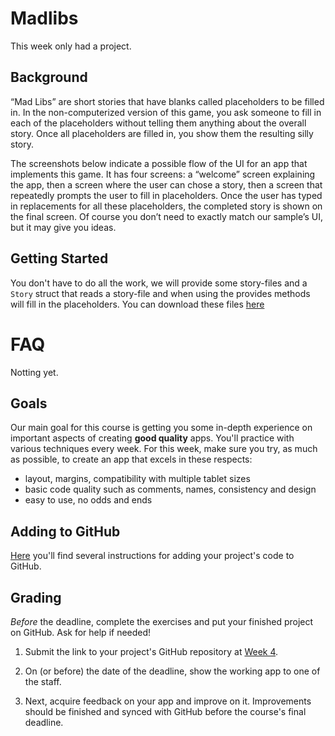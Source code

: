 # Madlibs

This week only had a project.

## Background

“Mad Libs” are short stories that have blanks called placeholders to be filled in. In the non-computerized version of this game, you ask someone to fill in each of the placeholders without telling them anything about the overall story. Once all placeholders are filled in, you show them the resulting silly story.

The screenshots below indicate a possible flow of the UI for an app that implements this game. It has four screens: a “welcome” screen explaining the app, then a screen where the user can chose a story, then a screen that repeatedly prompts the user to fill in placeholders. Once the user has typed in replacements for all these placeholders, the completed story is shown on the final screen. Of course you don’t need to exactly match our sample’s UI, but it may give you ideas.

## Getting Started

You don't have to do all the work, we will provide some story-files and a `Story` struct that reads a story-file and when using the provides methods will fill in the placeholders.
You can download these files [here](madlibs_ios.zip)

# FAQ

Notting yet.

## Goals

Our main goal for this course is getting you some in-depth experience on important aspects of creating **good quality** apps. You'll practice with various techniques every week. For this week, make sure you try, as much as possible, to create an app that excels in these respects:

- layout, margins, compatibility with multiple tablet sizes
- basic code quality such as comments, names, consistency and design
- easy to use, no odds and ends


## Adding to GitHub

[Here](https://apps.mprog.nl/ios-reference/github) you'll find several instructions for adding your project's code to GitHub.


## Grading

*Before* the deadline, complete the exercises and put your finished project on GitHub. Ask for help if needed!

1. Submit the link to your project's GitHub repository at [Week 4](/submit/unit-4).

2. On (or before) the date of the deadline, show the working app to one of the staff.

3. Next, acquire feedback on your app and improve on it. Improvements should be finished and synced with GitHub before the course's final deadline.
